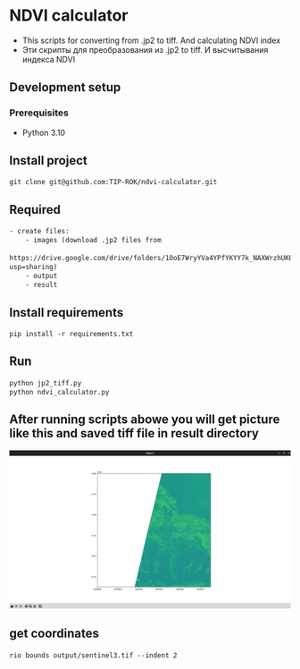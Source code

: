 # NDVI calculator
- This scripts for converting from .jp2 to tiff. And calculating NDVI index
- Эти скрипты для преобразования из .jp2 to tiff. И высчитывания  индекса NDVI

## Development setup
### Prerequisites

- Python 3.10
## Install project
```commandline
git clone git@github.com:TIP-ROK/ndvi-calculator.git
```
## Required
```
- create files: 
    - images (download .jp2 files from 
    https://drive.google.com/drive/folders/1OoE7WryYVa4YPfYKYY7k_NAXWrzhUKOC?usp=sharing)
    - output
    - result
```

## Install requirements
```commandline
pip install -r requirements.txt
```
## Run
```commandline
python jp2_tiff.py
python ndvi_calculator.py
```
## After running scripts abowe you will get picture like this and saved tiff file in result directory
![img.png](readme_img/img.png)

## get coordinates
```commandline
rio bounds output/sentinel3.tif --indent 2
```
